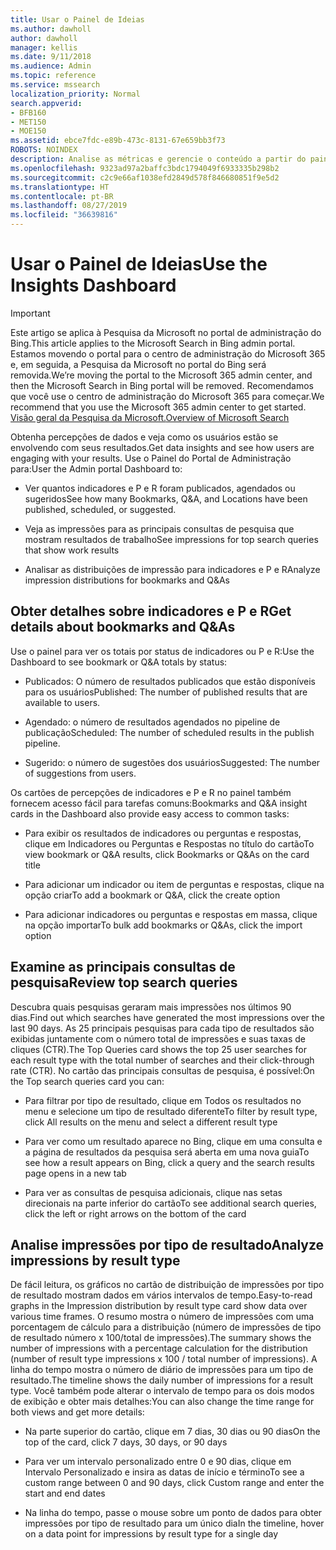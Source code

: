```yaml
---
title: Usar o Painel de Ideias
ms.author: dawholl
author: dawholl
manager: kellis
ms.date: 9/11/2018
ms.audience: Admin
ms.topic: reference
ms.service: mssearch
localization_priority: Normal
search.appverid:
- BFB160
- MET150
- MOE150
ms.assetid: ebce7fdc-e89b-473c-8131-67e659bb3f73
ROBOTS: NOINDEX
description: Analise as métricas e gerencie o conteúdo a partir do painel de controle fácil de usar no portal de administração da Pesquisa da Microsoft
ms.openlocfilehash: 9323ad97a2baffc3bdc1794049f6933335b298b2
ms.sourcegitcommit: c2c9e66af1038efd2849d578f846680851f9e5d2
ms.translationtype: HT
ms.contentlocale: pt-BR
ms.lasthandoff: 08/27/2019
ms.locfileid: "36639816"
---
```

# <a name="use-the-insights-dashboard"></a><span data-ttu-id="833a0-103">Usar o Painel de Ideias</span><span class="sxs-lookup"><span data-stu-id="833a0-103">Use the Insights Dashboard</span></span>

> [!IMPORTANT]
> <span data-ttu-id="833a0-104">Este artigo se aplica à Pesquisa da Microsoft no portal de administração do Bing.</span><span class="sxs-lookup"><span data-stu-id="833a0-104">This article applies to the Microsoft Search in Bing admin portal.</span></span> <span data-ttu-id="833a0-105">Estamos movendo o portal para o centro de administração do Microsoft 365 e, em seguida, a Pesquisa da Microsoft no portal do Bing será removida.</span><span class="sxs-lookup"><span data-stu-id="833a0-105">We’re moving the portal to the Microsoft 365 admin center, and then the Microsoft Search in Bing portal will be removed.</span></span> <span data-ttu-id="833a0-106">Recomendamos que você use o centro de administração do Microsoft 365 para começar.</span><span class="sxs-lookup"><span data-stu-id="833a0-106">We recommend that you use the Microsoft 365 admin center to get started.</span></span> [<span data-ttu-id="833a0-107">Visão geral da Pesquisa da Microsoft.</span><span class="sxs-lookup"><span data-stu-id="833a0-107">Overview of Microsoft Search</span></span>](overview-microsoft-search.md)
    
<span data-ttu-id="833a0-108">Obtenha percepções de dados e veja como os usuários estão se envolvendo com seus resultados.</span><span class="sxs-lookup"><span data-stu-id="833a0-108">Get data insights and see how users are engaging with your results.</span></span> <span data-ttu-id="833a0-109">Use o Painel do Portal de Administração para:</span><span class="sxs-lookup"><span data-stu-id="833a0-109">User the Admin portal Dashboard to:</span></span>
  
- <span data-ttu-id="833a0-110">Ver quantos indicadores e P e R foram publicados, agendados ou sugeridos</span><span class="sxs-lookup"><span data-stu-id="833a0-110">See how many Bookmarks, Q&A, and Locations have been published, scheduled, or suggested.</span></span>
    
- <span data-ttu-id="833a0-111">Veja as impressões para as principais consultas de pesquisa que mostram resultados de trabalho</span><span class="sxs-lookup"><span data-stu-id="833a0-111">See impressions for top search queries that show work results</span></span>
    
- <span data-ttu-id="833a0-112">Analisar as distribuições de impressão para indicadores e P e R</span><span class="sxs-lookup"><span data-stu-id="833a0-112">Analyze impression distributions for bookmarks and Q&As</span></span>
    
## <a name="get-details-about-bookmarks-and-qas"></a><span data-ttu-id="833a0-113">Obter detalhes sobre indicadores e P e R</span><span class="sxs-lookup"><span data-stu-id="833a0-113">Get details about bookmarks and Q&As</span></span>

<span data-ttu-id="833a0-114">Use o painel para ver os totais por status de indicadores ou P e R:</span><span class="sxs-lookup"><span data-stu-id="833a0-114">Use the Dashboard to see bookmark or Q&A totals by status:</span></span>
  
- <span data-ttu-id="833a0-115">Publicados: O número de resultados publicados que estão disponíveis para os usuários</span><span class="sxs-lookup"><span data-stu-id="833a0-115">Published: The number of published results that are available to users.</span></span>
    
- <span data-ttu-id="833a0-116">Agendado: o número de resultados agendados no pipeline de publicação</span><span class="sxs-lookup"><span data-stu-id="833a0-116">Scheduled: The number of scheduled results in the publish pipeline.</span></span>
    
- <span data-ttu-id="833a0-117">Sugerido: o número de sugestões dos usuários</span><span class="sxs-lookup"><span data-stu-id="833a0-117">Suggested: The number of suggestions from users.</span></span>
    
<span data-ttu-id="833a0-118">Os cartões de percepções de indicadores e P e R no painel também fornecem acesso fácil para tarefas comuns:</span><span class="sxs-lookup"><span data-stu-id="833a0-118">Bookmarks and Q&A insight cards in the Dashboard also provide easy access to common tasks:</span></span>
  
- <span data-ttu-id="833a0-119">Para exibir os resultados de indicadores ou perguntas e respostas, clique em Indicadores ou Perguntas e Respostas no título do cartão</span><span class="sxs-lookup"><span data-stu-id="833a0-119">To view bookmark or Q&A results, click Bookmarks or Q&As on the card title</span></span>
    
- <span data-ttu-id="833a0-120">Para adicionar um indicador ou item de perguntas e respostas, clique na opção criar</span><span class="sxs-lookup"><span data-stu-id="833a0-120">To add a bookmark or Q&A, click the create option</span></span>
    
- <span data-ttu-id="833a0-121">Para adicionar indicadores ou perguntas e respostas em massa, clique na opção importar</span><span class="sxs-lookup"><span data-stu-id="833a0-121">To bulk add bookmarks or Q&As, click the import option</span></span>
    
## <a name="review-top-search-queries"></a><span data-ttu-id="833a0-122">Examine as principais consultas de pesquisa</span><span class="sxs-lookup"><span data-stu-id="833a0-122">Review top search queries</span></span>

<span data-ttu-id="833a0-123">Descubra quais pesquisas geraram mais impressões nos últimos 90 dias.</span><span class="sxs-lookup"><span data-stu-id="833a0-123">Find out which searches have generated the most impressions over the last 90 days.</span></span> <span data-ttu-id="833a0-124">As 25 principais pesquisas para cada tipo de resultados são exibidas juntamente com o número total de impressões e suas taxas de cliques (CTR).</span><span class="sxs-lookup"><span data-stu-id="833a0-124">The Top Queries card shows the top 25 user searches for each result type with the total number of searches and their click-through rate (CTR).</span></span> <span data-ttu-id="833a0-125">No cartão das principais consultas de pesquisa, é possível:</span><span class="sxs-lookup"><span data-stu-id="833a0-125">On the Top search queries card you can:</span></span>
  
- <span data-ttu-id="833a0-126">Para filtrar por tipo de resultado, clique em Todos os resultados no menu e selecione um tipo de resultado diferente</span><span class="sxs-lookup"><span data-stu-id="833a0-126">To filter by result type, click All results on the menu and select a different result type</span></span>
    
- <span data-ttu-id="833a0-127">Para ver como um resultado aparece no Bing, clique em uma consulta e a página de resultados da pesquisa será aberta em uma nova guia</span><span class="sxs-lookup"><span data-stu-id="833a0-127">To see how a result appears on Bing, click a query and the search results page opens in a new tab</span></span>
    
- <span data-ttu-id="833a0-128">Para ver as consultas de pesquisa adicionais, clique nas setas direcionais na parte inferior do cartão</span><span class="sxs-lookup"><span data-stu-id="833a0-128">To see additional search queries, click the left or right arrows on the bottom of the card</span></span>
    
## <a name="analyze-impressions-by-result-type"></a><span data-ttu-id="833a0-129">Analise impressões por tipo de resultado</span><span class="sxs-lookup"><span data-stu-id="833a0-129">Analyze impressions by result type</span></span>

<span data-ttu-id="833a0-130">De fácil leitura, os gráficos no cartão de distribuição de impressões por tipo de resultado mostram dados em vários intervalos de tempo.</span><span class="sxs-lookup"><span data-stu-id="833a0-130">Easy-to-read graphs in the Impression distribution by result type card show data over various time frames.</span></span> <span data-ttu-id="833a0-131">O resumo mostra o número de impressões com uma porcentagem de cálculo para a distribuição (número de impressões de tipo de resultado número x 100/total de impressões).</span><span class="sxs-lookup"><span data-stu-id="833a0-131">The summary shows the number of impressions with a percentage calculation for the distribution (number of result type impressions x 100 / total number of impressions).</span></span> <span data-ttu-id="833a0-132">A linha do tempo mostra o número de diário de impressões para um tipo de resultado.</span><span class="sxs-lookup"><span data-stu-id="833a0-132">The timeline shows the daily number of impressions for a result type.</span></span> <span data-ttu-id="833a0-133">Você também pode alterar o intervalo de tempo para os dois modos de exibição e obter mais detalhes:</span><span class="sxs-lookup"><span data-stu-id="833a0-133">You can also change the time range for both views and get more details:</span></span>
  
- <span data-ttu-id="833a0-134">Na parte superior do cartão, clique em 7 dias, 30 dias ou 90 dias</span><span class="sxs-lookup"><span data-stu-id="833a0-134">On the top of the card, click 7 days, 30 days, or 90 days</span></span>
    
- <span data-ttu-id="833a0-135">Para ver um intervalo personalizado entre 0 e 90 dias, clique em Intervalo Personalizado e insira as datas de início e término</span><span class="sxs-lookup"><span data-stu-id="833a0-135">To see a custom range between 0 and 90 days, click Custom range and enter the start and end dates</span></span>
    
- <span data-ttu-id="833a0-136">Na linha do tempo, passe o mouse sobre um ponto de dados para obter impressões por tipo de resultado para um único dia</span><span class="sxs-lookup"><span data-stu-id="833a0-136">In the timeline, hover on a data point for impressions by result type for a single day</span></span>

  

